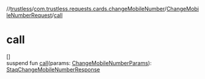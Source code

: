 //[trustless](../../../index.md)/[com.trustless.requests.cards.changeMobileNumber](../index.md)/[ChangeMobileNumberRequest](index.md)/[call](call.md)

# call

[]\
suspend fun [call](call.md)(params: [ChangeMobileNumberParams](../-change-mobile-number-params/index.md)): [StaqChangeMobileNumberResponse](../../com.trustless.requests.cards/-staq-change-mobile-number-response/index.md)
